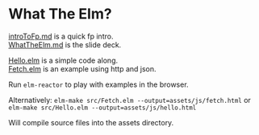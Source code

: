 # What The Elm?

[introToFp.md](presentations/introToFp.md) is a quick fp intro.  
[WhatTheElm.md](presentations/WhatTheElm.md) is the slide deck.

[Hello.elm](src/Hello.elm) is a simple code along.  
[Fetch.elm](src/Fetch.elm) is an example using http and json.

Run `elm-reactor` to play with examples in the browser.

Alternatively:
`elm-make src/Fetch.elm --output=assets/js/fetch.html`
or
`elm-make src/Hello.elm --output=assets/js/hello.html`

Will compile source files into the assets directory.
